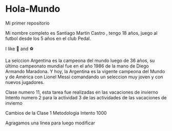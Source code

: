# Hola-Mundo

Mi primer repositorio

Mi nombre completo es Santiago Martin Castro , tengo 18 años, juego al futbol desde los 5  años en el club Pedal.

I like 🍦 and ⚽

La selccion Argentina es la campeona del mundo luego de 36 años, su último campeonato mundial fue en el año 1986 de la mano de Diego Armando Maradona.
Y hoy, la Argentina es la vigente campeona del Mundo y de América con Lionel Messi comandando un seleccion muy joven y con nuevos jugadores.

Clase numero 11, esta tarea fue realizadas en las vacaciones de invierno
Intento numero 2 para la actividad 3 de las actividades de las vacaciones de invierno

Cambios de la Clase 1 Metodologia 
Intento 1000

Agragamos una linea para luego modificar
